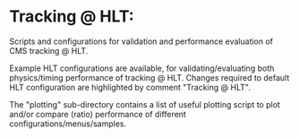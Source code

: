 # Tracking @ HLT:
Scripts and configurations for validation and performance evaluation of CMS tracking @ HLT.

Example HLT configurations are available, for validating/evaluating both physics/timing performance of tracking @ HLT.
Changes required to default HLT configuration are highlighted by comment "Tracking @ HLT".

The "plotting" sub-directory contains a list of useful plotting script to plot and/or compare (ratio) performance of different configurations/menus/samples.